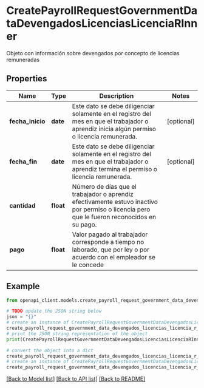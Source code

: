 # CreatePayrollRequestGovernmentDataDevengadosLicenciasLicenciaRInner

Objeto con información sobre devengados por concepto de licencias remuneradas

## Properties

Name | Type | Description | Notes
------------ | ------------- | ------------- | -------------
**fecha_inicio** | **date** | Este dato se debe diligenciar solamente en el registro del mes en que el trabajador o aprendiz inicia algún permiso o licencia remunerada. | [optional] 
**fecha_fin** | **date** | Este dato se debe diligenciar solamente en el registro del mes en que el trabajador o aprendiz termina el permiso o licencia remunerada. | [optional] 
**cantidad** | **float** | Número de días que el trabajador o aprendiz efectivamente estuvo inactivo por permiso o licencia pero que le fueron reconocidos en su pago. | 
**pago** | **float** | Valor pagado al trabajador corresponde a tiempo no laborado, que por ley o por acuerdo con el empleador se le concede | 

## Example

```python
from openapi_client.models.create_payroll_request_government_data_devengados_licencias_licencia_r_inner import CreatePayrollRequestGovernmentDataDevengadosLicenciasLicenciaRInner

# TODO update the JSON string below
json = "{}"
# create an instance of CreatePayrollRequestGovernmentDataDevengadosLicenciasLicenciaRInner from a JSON string
create_payroll_request_government_data_devengados_licencias_licencia_r_inner_instance = CreatePayrollRequestGovernmentDataDevengadosLicenciasLicenciaRInner.from_json(json)
# print the JSON string representation of the object
print(CreatePayrollRequestGovernmentDataDevengadosLicenciasLicenciaRInner.to_json())

# convert the object into a dict
create_payroll_request_government_data_devengados_licencias_licencia_r_inner_dict = create_payroll_request_government_data_devengados_licencias_licencia_r_inner_instance.to_dict()
# create an instance of CreatePayrollRequestGovernmentDataDevengadosLicenciasLicenciaRInner from a dict
create_payroll_request_government_data_devengados_licencias_licencia_r_inner_from_dict = CreatePayrollRequestGovernmentDataDevengadosLicenciasLicenciaRInner.from_dict(create_payroll_request_government_data_devengados_licencias_licencia_r_inner_dict)
```
[[Back to Model list]](../README.md#documentation-for-models) [[Back to API list]](../README.md#documentation-for-api-endpoints) [[Back to README]](../README.md)


